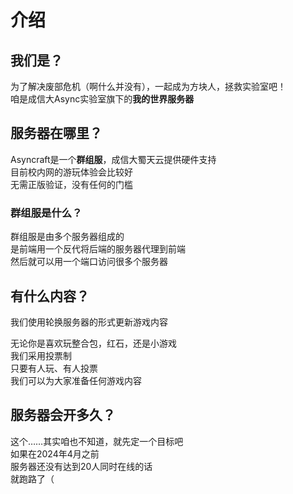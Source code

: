 # 介绍

## 我们是？

为了解决废部危机（啊什么并没有），一起成为方块人，拯救实验室吧！  
咱是成信大Async实验室旗下的**我的世界服务器**

## 服务器在哪里？

Asyncraft是一个**群组服**，成信大蜀天云提供硬件支持  
目前校内网的游玩体验会比较好  
无需正版验证，没有任何的门槛

### 群组服是什么？

群组服是由多个服务器组成的  
是前端用一个反代将后端的服务器代理到前端  
然后就可以用一个端口访问很多个服务器

## 有什么内容？

我们使用轮换服务器的形式更新游戏内容

无论你是喜欢玩整合包，红石，还是小游戏  
我们采用投票制  
只要有人玩、有人投票  
我们可以为大家准备任何游戏内容

## 服务器会开多久？

这个……其实咱也不知道，就先定一个目标吧  
如果在2024年4月之前  
服务器还没有达到20人同时在线的话  
就跑路了（
